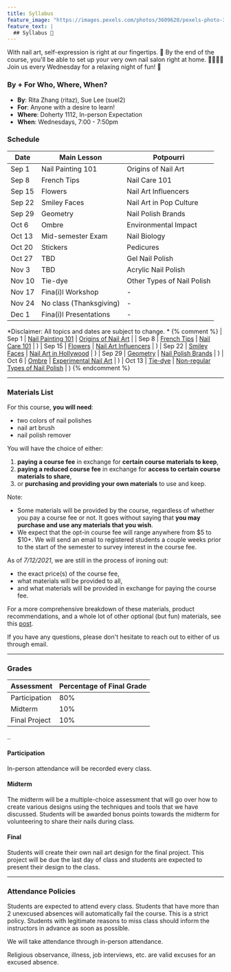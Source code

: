 ```yaml
---
title: Syllabus
feature_image: "https://images.pexels.com/photos/3609620/pexels-photo-3609620.jpeg?auto=compress&cs=tinysrgb&dpr=1&w=500"
feature_text: |
  ## Syllabus 🎨
---
```


With nail art, self-expression is right at our fingertips. 💅
By the end of the course, you'll be able to set up your very own nail salon right at home. 💆‍♀️💆‍♂️
Join us every Wednesday for a relaxing night of fun! 🤗

### By + For Who, Where, When?

- **By**: Rita Zhang (ritaz), Sue Lee (suel2)
- **For**: Anyone with a desire to learn!
- **Where**: Doherty 1112, In-person Expectation
- **When**: Wednesdays, 7:00 - 7:50pm

### Schedule

| **Date** | **Main Lesson**         | **Potpourri** |
|----------|-------------------------|---------------|
| Sep 1    | Nail Painting 101       | Origins of Nail Art |
| Sep 8    | French Tips             | Nail Care 101 |
| Sep 15   | Flowers                 | Nail Art Influencers |
| Sep 22   | Smiley Faces            | Nail Art in Pop Culture |
| Sep 29   | Geometry                | Nail Polish Brands |
| Oct 6    | Ombre                   | Environmental Impact |
| Oct 13   | Mid-semester Exam       | Nail Biology |
| Oct 20   | Stickers                | Pedicures |
| Oct 27   | TBD                     | Gel Nail Polish |
| Nov 3    | TBD                     | Acrylic Nail Polish |
| Nov 10   | Tie-dye                 | Other Types of Nail Polish |
| Nov 17   | Fina(i)l Workshop       | - |
| Nov 24   | No class (Thanksgiving) | - |
| Dec 1    | Fina(i)l Presentations  | - |

*Disclaimer: All topics and dates are subject to change.
*
{% comment %}
| Sep 1 | [Nail Painting 101](_posts/2021-09-01-nail-101.md) | [Origins of Nail Art](_/../_posts/2021-09-01-origins.md) |
| Sep 8 | [French Tips](_posts/2021-09-08-french-tips.md) | [Nail Care 101](_posts/2021-10-13-nail-care.md) | )
| Sep 15 | [Flowers](_posts/2021-09-15-flowers.md) | [Nail Art Influencers](_posts/2021-09-08-influencers.md) | )
| Sep 22 | [Smiley Faces](_posts/2021-09-22-smiley-faces.md) | [Nail Art in Hollywood](_posts/2021-09-15-hollywood.md) | )
| Sep 29 | [Geometry](_posts/2021-09-29-geometry.md) | [Nail Polish Brands](_posts/2021-09-22-brands.md) | )
| Oct 6 | [Ombre](_posts/2021-10-06-ombre.md) | [Experimental Nail Art](_posts/2021-09-29-experimental-art.md) | )
| Oct 13 | [Tie-dye](_posts/2021-10-13-tie-dye.md) | [Non-regular Types of Nail Polish](_posts/2021-10-06-other-polishes.md) | )
{% endcomment %}


---

### Materials List

For this course, **you will need**:

- two colors of nail polishes
- nail art brush
- nail polish remover

You will have the choice of either:
1. **paying a course fee** in exchange for **certain course materials to keep**,
2. **paying a reduced course fee** in exchange for **access to certain course materials to share**,
3. or **purchasing and providing your own materials** to use and keep.

Note:
- Some materials will be provided by the course, regardless of whether you pay a course fee or not. It goes without saying that **you may purchase and use any materials that you wish**.
- We expect that the opt-in course fee will range anywhere from $5 to $10+. We will send an email to registered students a couple weeks prior to the start of the semester to survey interest in the course fee.

As of *7/12/2021*, we are still in the process of ironing out:
- the exact price(s) of the course fee,
- what materials will be provided to all,
- and what materials will be provided in exchange for paying the course fee.

For a more comprehensive breakdown of these materials, product recommendations, and a whole lot of other optional (but fun) materials, see this [post](_posts/2021-09-01-materials.md).

If you have any questions, please don't hesitate to reach out to either of us through email.

---

### Grades

| **Assessment** | **Percentage of Final Grade** |
|----------------|-------------------------------|
| Participation | 80% |
| Midterm | 10% |
| Final Project | 10% |

..

#### Participation

In-person attendance will be recorded every class.

#### Midterm

The midterm will be a multiple-choice assessment that will go over how to create various designs using the techniques and tools that we have discussed. Students will be awarded bonus points towards the midterm for volunteering to share their nails during class.

#### Final

Students will create their own nail art design for the final project. This project will be due the last day of class and students are expected to present their design to the class.

---

### Attendance Policies

Students are expected to attend every class. Students that have more than 2 unexcused absences will automatically fail the course. This is a strict policy. Students with legitimate reasons to miss class should inform the instructors in advance as soon as possible.

We will take attendance through in-person attendance.

Religious observance, illness, job interviews, etc. are valid excuses for an excused absence.
